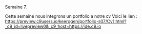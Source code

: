 Semaine 7.

Cette semaine nous integrons un portfolio a notre cv
Voici le lien : https://preview.c9users.io/keerogen/portfolio-s07/Cv1.html?_c9_id=livepreview0&_c9_host=https://ide.c9.io
